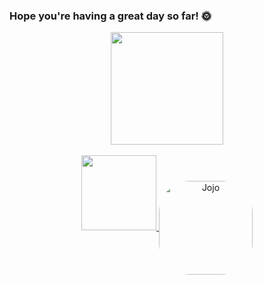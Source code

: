 ### Hope you're having a great day so far! 🌞

<div align="center">
  <a href="https://github.com/JoaoDaviRibeiro">
    <img height="180em" src="https://github-readme-stats.vercel.app/api?username=JoaoDaviRibeiro&show_icons=true&theme=darkclude_all_commits=true&count_private=true"/>
    <br>
    <br>
 <img height="120em" src="https://github-readme-stats.vercel.app/api/top-langs/?username=JoaoDaviRibeiro&layout=compact&langs_count=7&theme=dark"/>
    <img align="center" alt="Jojo" height="150" style="border-radius:50px;" src="https://cdn.discordapp.com/attachments/964892160124157966/1047305949653770260/download20221102210130.png">
</div>

<!--
**JoaoDaviRibeiro/JoaoDaviRibeiro** is a ✨ _special_ ✨ repository because its `README.md` (this file) appears on your GitHub profile.

Here are some ideas to get you started:

- 🔭 I’m currently working on ...
- 🌱 I’m currently learning ...
- 👯 I’m looking to collaborate on ...
- 🤔 I’m looking for help with ...
- 💬 Ask me about ...
- 📫 How to reach me: ...
- 😄 Pronouns: ...
- ⚡ Fun fact: ...
-->
